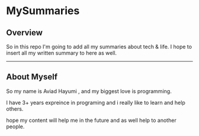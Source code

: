# MySummaries
## Overview
So in this repo I'm going to add all my summaries about tech & life.
I hope to insert all my written summary to here as well.

-------------------
## About Myself
So my name is Aviad Hayumi , and my biggest love is programming.

I have 3+ years expreince in programing and i really like to learn and help others.

hope my content will help me in the future and as well help to another people.
